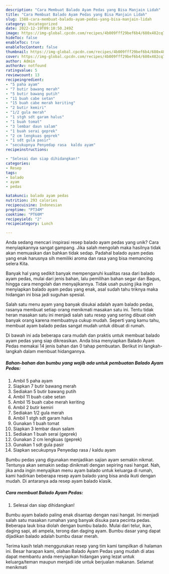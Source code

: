 ```yaml
---
description: "Cara Membuat Balado Ayam Pedas yang Bisa Manjain Lidah"
title: "Cara Membuat Balado Ayam Pedas yang Bisa Manjain Lidah"
slug: 1588-cara-membuat-balado-ayam-pedas-yang-bisa-manjain-lidah
category: Uncategorized
date: 2022-12-19T09:10:50.249Z
image: https://img-global.cpcdn.com/recipes/4b009fff29bef6b4/680x482cq70/balado-ayam-pedas-foto-resep-utama.jpg
hideToc: false
enableToc: true
enableTocContent: false
thumbnail: https://img-global.cpcdn.com/recipes/4b009fff29bef6b4/680x482cq70/balado-ayam-pedas-foto-resep-utama.jpg
cover: https://img-global.cpcdn.com/recipes/4b009fff29bef6b4/680x482cq70/balado-ayam-pedas-foto-resep-utama.jpg
author: Admin
authorAv: notfound
ratingvalue: 5
reviewcount: 13
recipeingredient:
- "5 paha ayam"
- "7 butir bawang merah"
- "5 butir bawang putih"
- "11 buah cabe setan"
- "15 buah cabe merah keriting"
- "2 butir kemiri"
- "1/2 gula merah"
- "1 stgh sdt garam halus"
- "1 buah tomat"
- "3 lembar daun salam"
- "1 buah serai geprek"
- "2 cm lengkuas geprek"
- "1 sdt gula pasir"
- "secukupnya Penyedap rasa  kaldu ayam"
recipeinstructions:

- "Selesai dan siap dihidangkan!"
categories:
- Resep
tags:
- balado
- ayam
- pedas

katakunci: balado ayam pedas 
nutrition: 293 calories
recipecuisine: Indonesian
preptime: "PT34M"
cooktime: "PT60M"
recipeyield: "2"
recipecategory: Lunch

---
```





Anda sedang mencari inspirasi resep balado ayam pedas yang unik? Cara menyiapkannya sangat gampang. Jika salah mengolah maka hasilnya tidak akan memuaskan dan bahkan tidak sedap. Padahal balado ayam pedas yang enak harusnya sih memiliki aroma dan rasa yang bisa memancing selera Kita.





Banyak hal yang sedikit banyak mempengaruhi kualitas rasa dari balado ayam pedas, mulai dari jenis bahan, lalu pemilihan bahan segar dan Bagus, hingga cara mengolah dan menyajikannya. Tidak usah pusing jika ingin menyiapkan balado ayam pedas yang enak,      asal sudah tahu triknya maka hidangan ini bisa jadi suguhan spesial.














Salah satu menu ayam yang banyak disukai adalah ayam balado pedas, rasanya membuat setiap orang menikmati masakan satu ini. Tentu tidak heran masakan satu ini menjadi salah satu resep yang sering dibuat oleh banyak orang karena membuatnya cukup mudah. Seperti yang kamu tahu, membuat ayam balado pedas sangat mudah untuk dibuat di rumah.






Di bawah ini ada beberapa cara mudah dan praktis untuk membuat balado ayam pedas yang siap dikreasikan. Anda bisa menyiapkan Balado Ayam Pedas memakai 14 jenis bahan dan 0 tahap pembuatan. Berikut ini langkah-langkah dalam membuat hidangannya.

<!--inarticleads1-->

##### Bahan-bahan dan bumbu yang wajib ada untuk pembuatan Balado Ayam Pedas:

1. Ambil 5 paha ayam
1. Siapkan 7 butir bawang merah
1. Sediakan 5 butir bawang putih
1. Ambil 11 buah cabe setan
1. Ambil 15 buah cabe merah keriting
1. Ambil 2 butir kemiri
1. Sediakan 1/2 gula merah
1. Ambil 1 stgh sdt garam halus
1. Gunakan 1 buah tomat
1. Siapkan 3 lembar daun salam
1. Sediakan 1 buah serai (geprek)
1. Gunakan 2 cm lengkuas (geprek)
1. Gunakan 1 sdt gula pasir
1. Siapkan secukupnya Penyedap rasa / kaldu ayam


Bumbu pedas yang digunakan menjadikan sajian ayam semakin nikmat. Tentunya akan semakin sedap dinikmati dengan sepiring nasi hangat. Nah, jika anda ingin menyajikan menu ayam balado untuk keluarga di rumah, kami hadirkan beberapa resep ayam balado yang bisa anda ikuti dengan mudah. Di antaranya ada resep ayam balado klasik. 

<!--inarticleads2-->

##### Cara membuat Balado Ayam Pedas:


1. Selesai dan siap dihidangkan!

Bumbu ayam balado paling enak disantap dengan nasi hangat. Ini menjadi salah satu masakan rumahan yang banyak disuka para pecinta pedas. Beberapa lauk bisa diolah dengan bumbu balado. Mulai dari telur, ikan, daging sapi, ati ampela, terong dan daging ayam. Bumbu dasar yang dapat dijadikan balado adalah bumbu dasar merah. 

Terima kasih telah menggunakan resep yang tim kami tampilkan di halaman ini. Besar harapan kami, olahan Balado Ayam Pedas yang mudah di atas dapat membantu anda menyiapkan hidangan yang lezat untuk keluarga/teman maupun menjadi ide untuk berjualan makanan. Selamat menikmati
